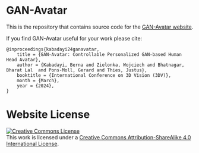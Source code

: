 # GAN-Avatar

This is the repository that contains source code for the [GAN-Avatar website](https://ganavatar.github.io).

If you find GAN-Avatar useful for your work please cite:
```
@inproceedings{kabadayi24ganavatar,
    title = {GAN-Avatar: Controllable Personalized GAN-based Human Head Avatar},
    author = {Kabadayi, Berna and Zielonka, Wojciech and Bhatnagar, Bharat Lal  and Pons-Moll, Gerard and Thies, Justus},
    booktitle = {International Conference on 3D Vision (3DV)},
    month = {March},
    year = {2024},
}
```

# Website License
<a rel="license" href="http://creativecommons.org/licenses/by-sa/4.0/"><img alt="Creative Commons License" style="border-width:0" src="https://i.creativecommons.org/l/by-sa/4.0/88x31.png" /></a><br />This work is licensed under a <a rel="license" href="http://creativecommons.org/licenses/by-sa/4.0/">Creative Commons Attribution-ShareAlike 4.0 International License</a>.
